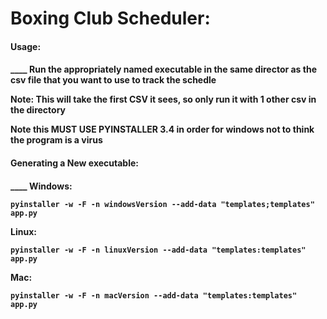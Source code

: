 Boxing Club Scheduler:
==
<h4>Usage:<h4>
____
Run the appropriately named executable in the same director as the csv file that you want to use to track the schedle

**Note:** This will take the first CSV it sees, so only run it with 1 other csv in the directory

**Note** this MUST USE PYINSTALLER **3.4** in order for windows not to think the program is a virus

<h4>Generating a New executable:<h4>
____
Windows:

`pyinstaller -w -F -n windowsVersion --add-data "templates;templates" app.py`

Linux:

`pyinstaller -w -F -n linuxVersion --add-data "templates:templates" app.py`

Mac:

`pyinstaller -w -F -n macVersion --add-data "templates:templates" app.py`
